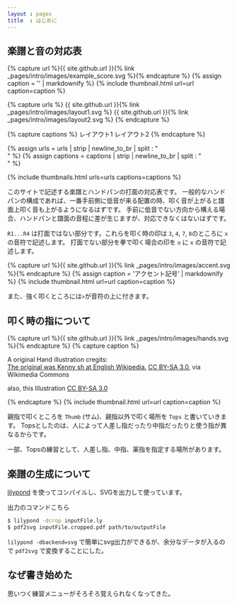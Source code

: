 ```yaml
---
layout : pages
title  : はじめに
---
```


## 楽譜と音の対応表

{% capture url %}{{ site.github.url }}{% link _pages/intro/images/example_score.svg %}{% endcapture %}
{% assign caption = '' | markdownify %}
{% include thumbnail.html url=url caption=caption %}

{% capture urls %}
{{ site.github.url }}{% link _pages/intro/images/layout1.svg %}
{{ site.github.url }}{% link _pages/intro/images/layout2.svg %}
{% endcapture %}

{% capture captions %}
レイアウト1
レイアウト2
{% endcapture %}

{% assign urls     = urls     | strip | newline_to_br | split : "<br />"  %}
{% assign captions = captions | strip | newline_to_br | split : "<br />"  %}

{% include thumbnails.html urls=urls captions=captions %}

このサイトで記述する楽譜とハンドパンの打面の対応表です。
一般的なハンドパンの構成であれば、一番手前側に低音が来る配置の時、叩く音が上がると譜面上叩く音も上がるようになるはずです。
手前に低音でない方向から構える場合、ハンドパンと譜面の音程に差が生じますが、対応できなくはないはずです。

`R1...R4` は打面ではない部分です。これらを叩く時の印は `3`, `4`, `7`, `8`のところに `x` の音符で記述します。
打面でない部分を拳で叩く場合の印を `o` に `x` の音符で記述します。

{% capture url %}{{ site.github.url }}{% link _pages/intro/images/accent.svg %}{% endcapture %}
{% assign caption = 'アクセント記号' | markdownify %}
{% include thumbnail.html url=url caption=caption %}

また、強く叩くところには`>`が音符の上に付きます。


## 叩く時の指について

{% capture url %}{{ site.github.url }}{% link _pages/intro/images/hands.svg %}{% endcapture %}
{% capture caption %}
<p>
A original Hand illustration cregits:<br />
<a href="https://commons.wikimedia.org/wiki/File:Hand.svg">The original was Kenny sh at English Wikipedia.</a>
<a href="http://creativecommons.org/licenses/by-sa/3.0/">CC BY-SA 3.0</a>, via Wikimedia Commons
</p>
<p>
also, this Illustration <a href="http://creativecommons.org/licenses/by-sa/3.0/">CC BY-SA 3.0</a>
</p>
{% endcapture %}
{% include thumbnail.html url=url caption=caption %}

親指で叩くところを `Thumb` (サム)、親指以外で叩く場所を `Tops` と書いていきます。
Topsとしたのは、人によって人差し指だったり中指だったりと使う指が異なるからです。

一部、Topsの練習として、人差し指、中指、薬指を指定する場所があります。

## 楽譜の生成について

[lilypond](https://lilypond.org/index.ja.html) を使ってコンパイルし、SVGを出力して使っています。

出力のコマンドこちら

```sh
$ lilypond -dcrop inputFile.ly
$ pdf2svg inputFile.cropped.pdf path/to/outputFile
```

`lilypond -dbackend=svg` で簡単にsvg出力ができるが、余分なデータが入るので `pdf2svg` で変換することにした。

## なぜ書き始めた

思いつく練習メニューがそろそろ覚えられなくなってきた。